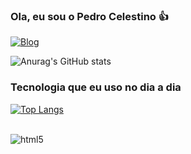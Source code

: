 ### Ola, eu sou o Pedro Celestino 👍
[![Blog](https://img.shields.io/badge/LinkedIn-0077B5?style=for-the-badge&logo=linkedin&logoColor=white)](https://www.linkedin.com/in/pedrocelestinomoreira/)

![Anurag's GitHub stats](https://github-readme-stats.vercel.app/api?username=PedroCMF&show_icons=true&theme=radical)


### Tecnologia que eu uso no dia a dia

[![Top Langs](https://github-readme-stats.vercel.app/api/top-langs/?username=PedroCMF&layout=compact)](https://github.com/PedroCMF/github-readme-stats)


<div style="display: inline_block"><br/>
<img align="center" alt="html5" src="https://img.shields.io/badge/C%23-239120?style=for-the-badge&logo=c-sharp&logoColor=white"/>
</div>



